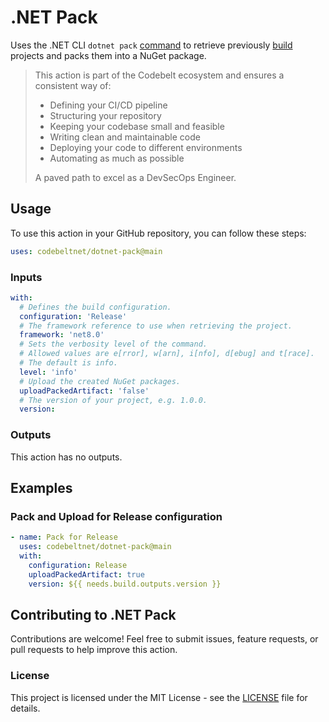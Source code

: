 # .NET Pack

Uses the .NET CLI `dotnet pack` [command](https://learn.microsoft.com/en-us/dotnet/core/tools/dotnet-pack) to retrieve previously [build](https://github.com/codebeltnet/dotnet-build) projects and packs them into a NuGet package.

> This action is part of the Codebelt ecosystem and ensures a consistent way of: 
> 
> - Defining your CI/CD pipeline 
> - Structuring your repository
> - Keeping your codebase small and feasible
> - Writing clean and maintainable code
> - Deploying your code to different environments
> - Automating as much as possible
>
> A paved path to excel as a DevSecOps Engineer.

## Usage

To use this action in your GitHub repository, you can follow these steps:

```yaml
uses: codebeltnet/dotnet-pack@main
```

### Inputs

```yaml
with:
  # Defines the build configuration.
  configuration: 'Release'
  # The framework reference to use when retrieving the project.
  framework: 'net8.0'
  # Sets the verbosity level of the command.
  # Allowed values are e[rror], w[arn], i[nfo], d[ebug] and t[race]. 
  # The default is info.
  level: 'info'
  # Upload the created NuGet packages.
  uploadPackedArtifact: 'false'
  # The version of your project, e.g. 1.0.0.
  version:
```

### Outputs

This action has no outputs.

## Examples

### Pack and Upload for Release configuration

```yaml
- name: Pack for Release
  uses: codebeltnet/dotnet-pack@main
  with:
    configuration: Release
    uploadPackedArtifact: true
    version: ${{ needs.build.outputs.version }}
```

## Contributing to .NET Pack

Contributions are welcome! 
Feel free to submit issues, feature requests, or pull requests to help improve this action.

### License

This project is licensed under the MIT License - see the [LICENSE](LICENSE) file for details.

